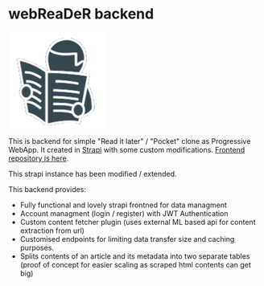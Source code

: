 # webReaDeR backend

![logo](https://github.com/chm-dev/rdr-frontend/raw/master/public/img/icons/icon-192x192.png)

This is backend for simple "Read it later" / "Pocket" clone as Progressive WebApp.
It created in [Strapi](https://strapi.io) with some custom modifications.
[Frontend repository is here](https://github.com/chm-dev/rdr-frontend).

This strapi instance has been modified / extended.

This backend provides:
* Fully functional and lovely strapi frontned for data managment
* Account managment (login / register) with JWT Authentication 
* Custom content fetcher plugin (uses external ML based api for content extraction from url)
* Customised endpoints for limiting data transfer size and caching purposes.
* Splits contents of an article and its metadata into two separate tables (proof of concept for easier scaling as scraped html contents can get big)
